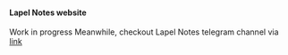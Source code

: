 #### Lapel Notes website 
Work in progress
Meanwhile, checkout Lapel Notes telegram channel via [link](https//www.t.me/lapelnotes)